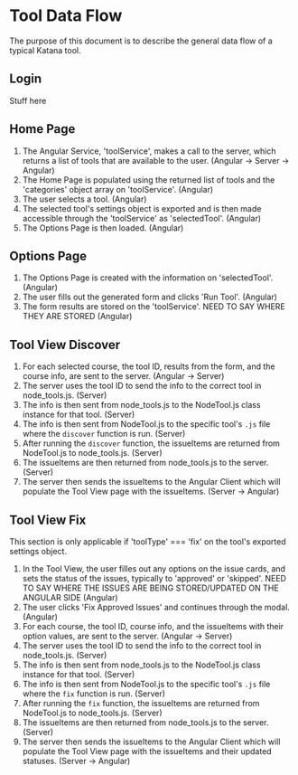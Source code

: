 # Tool Data Flow
The purpose of this document is to describe the general data flow of a typical Katana tool.

## Login
Stuff here

## Home Page
1. The Angular Service, 'toolService', makes a call to the server, which returns a list of tools that are available to the user. (Angular -> Server -> Angular)
2. The Home Page is populated using the returned list of tools and the 'categories' object array on 'toolService'. (Angular)
3. The user selects a tool. (Angular)
4. The selected tool's settings object is exported and is then made accessible through the 'toolService' as 'selectedTool'. (Angular)
5. The Options Page is then loaded. (Angular)

## Options Page
1. The Options Page is created with the information on 'selectedTool'. (Angular)
2. The user fills out the generated form and clicks 'Run Tool'. (Angular)
3. The form results are stored on the 'toolService'. NEED TO SAY WHERE THEY ARE STORED (Angular)

## Tool View Discover
1. For each selected course, the tool ID, results from the form, and the course info, are sent to the server. (Angular -> Server)
2. The server uses the tool ID to send the info to the correct tool in node_tools.js. (Server)
3. The info is then sent from node_tools.js to the NodeTool.js class instance for that tool. (Server)
4. The info is then sent from NodeTool.js to the specific tool's `.js` file where the `discover` function is run. (Server)
5. After running the `discover` function, the issueItems are returned from NodeTool.js to node_tools.js. (Server)
6. The issueItems are then returned from node_tools.js to the server. (Server)
7. The server then sends the issueItems to the Angular Client which will populate the Tool View page with the issueItems. (Server -> Angular)

## Tool View Fix 
This section is only applicable if 'toolType' === 'fix' on the tool's exported settings object.
1. In the Tool View, the user filles out any options on the issue cards, and sets the status of the issues, typically to 'approved' or 'skipped'. NEED TO SAY WHERE THE ISSUES ARE BEING STORED/UPDATED ON THE ANGULAR SIDE (Angular)
2. The user clicks 'Fix Approved Issues' and continues through the modal. (Angular)
3. For each course, the tool ID, course info, and the issueItems with their option values, are sent to the server. (Angular -> Server)
4. The server uses the tool ID to send the info to the correct tool in node_tools.js. (Server)
5. The info is then sent from node_tools.js to the NodeTool.js class instance for that tool. (Server)
6. The info is then sent from NodeTool.js to the specific tool's `.js` file where the `fix` function is run. (Server)
7. After running the `fix` function, the issueItems are returned from NodeTool.js to node_tools.js. (Server)
8. The issueItems are then returned from node_tools.js to the server. (Server)
9. The server then sends the issueItems to the Angular Client which will populate the Tool View page with the issueItems and their updated statuses. (Server -> Angular)